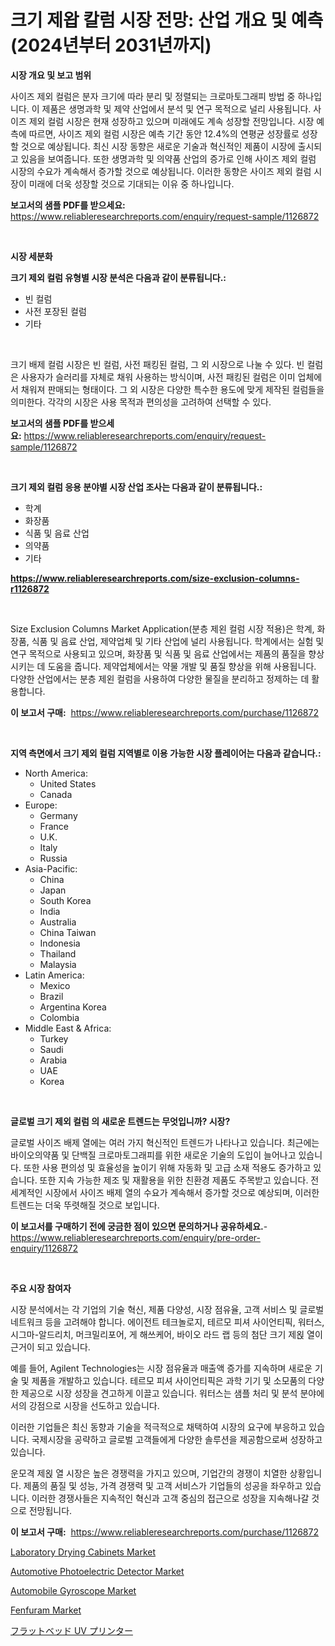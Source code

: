 <p><h1>크기 제왑 칼럼 시장 전망: 산업 개요 및 예측 (2024년부터 2031년까지)</h1></p><p><strong>시장 개요 및 보고 범위</strong></p>
<p><p>사이즈 제외 컬럼은 분자 크기에 따라 분리 및 정렬되는 크로마토그래피 방법 중 하나입니다. 이 제품은 생명과학 및 제약 산업에서 분석 및 연구 목적으로 널리 사용됩니다. 사이즈 제외 컬럼 시장은 현재 성장하고 있으며 미래에도 계속 성장할 전망입니다. 시장 예측에 따르면, 사이즈 제외 컬럼 시장은 예측 기간 동안 12.4%의 연평균 성장률로 성장할 것으로 예상됩니다. 최신 시장 동향은 새로운 기술과 혁신적인 제품이 시장에 출시되고 있음을 보여줍니다. 또한 생명과학 및 의약품 산업의 증가로 인해 사이즈 제외 컬럼 시장의 수요가 계속해서 증가할 것으로 예상됩니다. 이러한 동향은 사이즈 제외 컬럼 시장이 미래에 더욱 성장할 것으로 기대되는 이유 중 하나입니다.</p></p>
<p><strong>보고서의 샘플 PDF를 받으세요:</strong> <a href="https://www.reliableresearchreports.com/enquiry/request-sample/1126872">https://www.reliableresearchreports.com/enquiry/request-sample/1126872</a></p>
<p>&nbsp;</p>
<p><strong>시장 세분화</strong></p>
<p><strong>크기 제외 컬럼 유형별 시장 분석은 다음과 같이 분류됩니다.:</strong></p>
<p><ul><li>빈 컬럼</li><li>사전 포장된 컬럼</li><li>기타</li></ul></p>
<p>&nbsp;</p>
<p><p>크기 배제 컬럼 시장은 빈 컬럼, 사전 패킹된 컬럼, 그 외 시장으로 나눌 수 있다. 빈 컬럼은 사용자가 슬러리를 자체로 채워 사용하는 방식이며, 사전 패킹된 컬럼은 이미 업체에서 채워져 판매되는 형태이다. 그 외 시장은 다양한 특수한 용도에 맞게 제작된 컬럼들을 의미한다. 각각의 시장은 사용 목적과 편의성을 고려하여 선택할 수 있다.</p></p>
<p><strong>보고서의 샘플 PDF를 받으세요:</strong>&nbsp;<a href="https://www.reliableresearchreports.com/enquiry/request-sample/1126872">https://www.reliableresearchreports.com/enquiry/request-sample/1126872</a></p>
<p>&nbsp;</p>
<p><strong> 크기 제외 컬럼 응용 분야별 시장 산업 조사는 다음과 같이 분류됩니다.:</strong></p>
<p><ul><li>학계</li><li>화장품</li><li>식품 및 음료 산업</li><li>의약품</li><li>기타</li></ul></p>
<p><strong><a href="https://www.reliableresearchreports.com/size-exclusion-columns-r1126872">https://www.reliableresearchreports.com/size-exclusion-columns-r1126872</a></strong></p>
<p>&nbsp;</p>
<p><p>Size Exclusion Columns Market Application(분층 제왼 컬럼 시장 적용)은 학계, 화장품, 식품 및 음료 산업, 제약업체 및 기타 산업에 널리 사용됩니다. 학계에서는 실험 및 연구 목적으로 사용되고 있으며, 화장품 및 식품 및 음료 산업에서는 제품의 품질을 향상시키는 데 도움을 줍니다. 제약업체에서는 약물 개발 및 품질 향상을 위해 사용됩니다. 다양한 산업에서는 분층 제왼 컬럼을 사용하여 다양한 물질을 분리하고 정제하는 데 활용합니다.</p></p>
<p><strong>이 보고서 구매:</strong>&nbsp; <a href="https://www.reliableresearchreports.com/purchase/1126872">https://www.reliableresearchreports.com/purchase/1126872</a></p>
<p>&nbsp;</p>
<p><strong>지역 측면에서 크기 제외 컬럼 지역별로 이용 가능한 시장 플레이어는 다음과 같습니다.:</strong></p>
<p><ul>
    <li>
        North America:
        <ul>
            <li>United States</li>
            <li>Canada</li>
        </ul>
    </li>
    <li>
        Europe:
        <ul>
            <li>Germany</li>
            <li>France</li>
            <li>U.K.</li>
            <li>Italy</li>
            <li>Russia</li>
        </ul>
    </li>
    <li>
        Asia-Pacific:
        <ul>
            <li>China</li>
            <li>Japan</li>
            <li>South Korea</li>
            <li>India</li>
            <li>Australia</li>
            <li>China Taiwan</li>
            <li>Indonesia</li>
            <li>Thailand</li>
            <li>Malaysia</li>
        </ul>
    </li>
    <li>
        Latin America:
        <ul>
            <li>Mexico</li>
            <li>Brazil</li>
            <li>Argentina Korea</li>
            <li>Colombia</li>
        </ul>
    </li>
    <li>
        Middle East & Africa:
        <ul>
            <li>Turkey</li>
            <li>Saudi</li>
            <li>Arabia</li>
            <li>UAE</li>
            <li>Korea</li>
        </ul>
    </li>
    </ul></p>
<p>&nbsp;</p>
<p><strong>글로벌 크기 제외 컬럼 의 새로운 트렌드는 무엇입니까? 시장?</strong></p>
<p><p>글로벌 사이즈 배제 열에는 여러 가지 혁신적인 트렌드가 나타나고 있습니다. 최근에는 바이오의약품 및 단백질 크로마토그래피를 위한 새로운 기술의 도입이 늘어나고 있습니다. 또한 사용 편의성 및 효율성을 높이기 위해 자동화 및 고급 소재 적용도 증가하고 있습니다. 또한 지속 가능한 제조 및 재활용을 위한 친환경 제품도 주목받고 있습니다. 전 세계적인 시장에서 사이즈 배제 열의 수요가 계속해서 증가할 것으로 예상되며, 이러한 트렌드는 더욱 뚜렷해질 것으로 보입니다.</p></p>
<p><strong>이 보고서를 구매하기 전에 궁금한 점이 있으면 문의하거나 공유하세요.</strong>- <a href="https://www.reliableresearchreports.com/enquiry/pre-order-enquiry/1126872">https://www.reliableresearchreports.com/enquiry/pre-order-enquiry/1126872</a></p>
<p>&nbsp;</p>
<p><strong>주요 시장 참여자</strong></p>
<p><p>시장 분석에서는 각 기업의 기술 혁신, 제품 다양성, 시장 점유율, 고객 서비스 및 글로벌 네트워크 등을 고려해야 합니다. 에이전트 테크놀로지, 테르모 피셔 사이언티픽, 워터스, 시그마-알드리치, 머크밀리포어, 게 해쓰케어, 바이오 라드 랩 등의 첨단 크기 제왽 열이 근거이 되고 있습니다.</p><p>예를 들어, Agilent Technologies는 시장 점유율과 매출액 증가를 지속하며 새로운 기술 및 제품을 개발하고 있습니다. 테르모 피셔 사이언티픽은 과학 기기 및 소모품의 다양한 제공으로 시장 성장을 견고하게 이끌고 있습니다. 워터스는 샘플 처리 및 분석 분야에서의 강점으로 시장을 선도하고 있습니다.</p><p>이러한 기업들은 최신 동향과 기술을 적극적으로 채택하여 시장의 요구에 부응하고 있습니다. 국제시장을 공략하고 글로벌 고객들에게 다양한 솔루션을 제공함으로써 성장하고 있습니다.</p><p>운모격 제왽 열 시장은 높은 경쟁력을 가지고 있으며, 기업간의 경쟁이 치열한 상황입니다. 제품의 품질 및 성능, 가격 경쟁력 및 고객 서비스가 기업들의 성공을 좌우하고 있습니다. 이러한 경쟁사들은 지속적인 혁신과 고객 중심의 접근으로 성장을 지속해나갈 것으로 전망됩니다.</p></p>
<p><strong>이 보고서 구매:</strong>&nbsp;&nbsp;<a href="https://www.reliableresearchreports.com/purchase/1126872">https://www.reliableresearchreports.com/purchase/1126872</a></p>
<p><p><a href="https://view.publitas.com/reportprime-1/laboratory-drying-cabinets-market-analysis-its-cagr-market-segmentation-and-global-industry-overview/">Laboratory Drying Cabinets Market</a></p><p><a href="https://picayune-night-cbd.notion.site/Automotive-Photoelectric-Detector-Market-Analysis-Its-CAGR-Market-Segmentation-and-Global-Industry-5f8312ae08ad44aa92aaa8ce5ccbba45">Automotive Photoelectric Detector Market</a></p><p><a href="https://valiant-lunge-8fe.notion.site/Decoding-Automobile-Gyroscope-Market-Metrics-Market-Share-Trends-and-Growth-Patterns-2651caab03bb4a75a1380c88cb2f0ca2">Automobile Gyroscope Market</a></p><p><a href="https://issuu.com/reportprime-2/docs/fenfuram-market-size-2030.pptx">Fenfuram Market</a></p><p><a href="https://github.com/oafhukehf4709715/Market-Research-Report-List-1/blob/main/901402926657.md">フラットベッド UV プリンター</a></p></p>